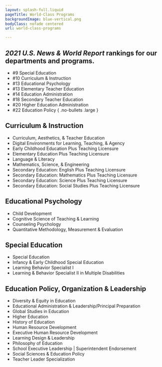 ```yaml
---
layout: splash-full.liquid
pageTitle: World-Class Programs
backgroundImage: blue-vertical.png
bodyClass: nofade centered
url: world-class-programs

---
```


## *2021 U.S. News & World Report* rankings for our departments and programs.
* #9 Special Education
* #10 Curriculum & Instruction
* #13 Educational Psychology
* #13 Elementary Teacher Education
* #14 Education Administration
* #18 Secondary Teacher Education
* #20 Higher Education Administration
* #22 Education Policy
{ .no-bullets .large }

## Curriculum & Instruction 
* Curriculum, Aesthetics, & Teacher Education
* Digital Environments for Learning, Teaching, & Agency
* Early Childhood Education Plus Teaching Licensure
* Elementary Education Plus Teaching Licensure
* Language & Literacy
* Mathematics, Science, & Engineering
* Secondary Education: English Plus Teaching Licensure
* Secondary Education: Mathematics Plus Teaching Licensure
* Secondary Education: Science Plus Teaching Licensure
* Secondary Education: Social Studies Plus Teaching Licensure

## Educational Psychology 
* Child Development
* Cognitive Science of Teaching & Learning
* Counseling Psychology
* Quantitative Methodology, Measurement & Evaluation

## Special Education 
* Special Education
* Infancy & Early Childhood Special Education
* Learning Behavior Specialist I
* Learning & Behavior Specialist II in Multiple Disabilities

## Education Policy, Organization & Leadership 
* Diversity & Equity in Education
* Educational Administration & Leadership/Principal Preparation
* Global Studies in Education
* Higher Education
* History of Education
* Human Resource Development
* Executive Human Resource Development
* Learning Design & Leadership
* Philosophy of Education
* School Executive Leadership | Superintendent Endorsement
* Social Sciences & Education Policy
* Teacher Leader Specialization

<style>.splash .full ul.stats.no-bullets { display: none; }</style>